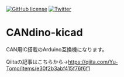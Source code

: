 <a href="https://github.com/Yu-Tomo/CANdino-kicad/blob/main/LICENSE"><img alt="GitHub license" src="https://img.shields.io/github/license/Yu-Tomo/CANdino-kicad"></a>
<a href="https://twitter.com/intent/tweet?text=Wow:&url=https%3A%2F%2Fgithub.com%2FYuto-Tomono%2FBeach_flag"><img alt="Twitter" src="https://img.shields.io/twitter/url?style=social"></a>

# CANdino-kicad

CAN用IC搭載のArduino互換機になります。

Qiitaの記事はこちらから→https://qiita.com/Yu-Tomo/items/e30f2b3abf415f76f6f1
